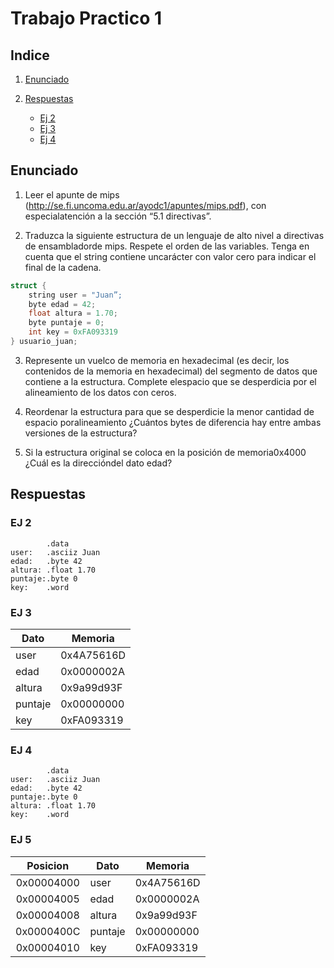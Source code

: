 # Trabajo Practico 1

## Indice

1. [Enunciado](#enunciado)
2. [Respuestas](#respuestas)

    * [Ej 2](#ej-2)
    * [Ej 3](#ej-3)
    * [Ej 4](#ej-4)

## Enunciado

1. Leer el apunte de mips (http://se.fi.uncoma.edu.ar/ayodc1/apuntes/mips.pdf), con especialatención a la sección “5.1 directivas”.
    
2. Traduzca la siguiente estructura de un lenguaje de alto nivel a directivas de ensambladorde mips. Respete el orden de las variables. Tenga en cuenta que el string contiene uncarácter con valor cero para indicar el final de la cadena.

```c
struct {
    string user = "Juan”;
    byte edad = 42;
    float altura = 1.70;
    byte puntaje = 0;
    int key = 0xFA093319
} usuario_juan;
```

3. Represente un vuelco de memoria en hexadecimal (es decir, los contenidos de la memoria en hexadecimal) del segmento de datos que contiene a la estructura. Complete elespacio que se desperdicia por el alineamiento de los datos con ceros.
    
4. Reordenar la estructura para que se desperdicie la menor cantidad de espacio poralineamiento ¿Cuántos bytes de diferencia hay entre ambas versiones de la estructura?
    
5. Si la estructura original se coloca en la posición de memoria ​0x4000​ ¿Cuál es la direccióndel dato edad?

## Respuestas

### EJ 2

```
        .data
user:   .asciiz Juan
edad:   .byte 42
altura: .float 1.70
puntaje:.byte 0
key:    .word      
```

### EJ 3

|Dato|Memoria|
|--|--|
|user|0x4A75616D|
|edad|0x0000002A|
|altura|0x9a99d93F|
|puntaje|0x00000000|
|key|0xFA093319|

### EJ 4

```
        .data
user:   .asciiz Juan
edad:   .byte 42
puntaje:.byte 0
altura: .float 1.70
key:    .word      
```

### EJ 5

|Posicion|Dato|Memoria|
|:--:|--|--|
|0x00004000|user|0x4A75616D|
|0x00004005|edad|0x0000002A|
|0x00004008|altura|0x9a99d93F|
|0x0000400C|puntaje|0x00000000|
|0x00004010|key|0xFA093319|

